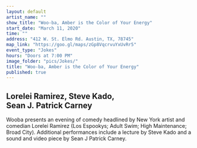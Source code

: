 ```yaml
---
layout: default
artist_name: ""
show_title: "Woo-ba, Amber is the Color of Your Energy"
start_date: "March 11, 2020"
time: ""
address: "412 W. St. Elmo Rd. Austin, TX, 78745"
map_link: "https://goo.gl/maps/zGp8VqcrvuYxUvRr5"
event_type: "Jokes"
hours: "Doors at 7:00 PM"
image_folder: "pics/Jokes/"
title: "Woo-ba, Amber is the Color of Your Energy"
published: true
---
```

## Lorelei Ramirez, Steve Kado, Sean&nbsp;J.&nbsp;Patrick&nbsp;Carney 

Wooba presents an evening of comedy headlined by New York artist and comedian Lorelei Ramirez (Los Espookys; Adult Swim; High Maintenance; Broad City). Additional performances include a lecture by Steve Kado and a sound and video piece by Sean J Patrick Carney. 

